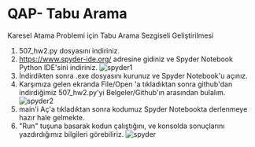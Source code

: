 # QAP- Tabu Arama
 Karesel Atama Problemi için Tabu Arama Sezgiseli Geliştirilmesi

1. 507_hw2.py dosyasını indiriniz.
2. https://www.spyder-ide.org/ adresine gidiniz ve Spyder Notebook Python IDE'sini indiriniz. 
![spyder1](https://user-images.githubusercontent.com/60961687/123553702-88c27680-d785-11eb-87a2-17c6ae01c5ea.PNG)
3. İndirdikten sonra .exe dosyasını kurunuz ve Spyder Notebook'u açınız.
4. Karşımıza gelen ekranda File/Open 'a tıkladıktan sonra github'dan indirdiğimiz 507_hw2.py'yi Belgeler/Github'ın arasından bulalım.
![spyder2](https://user-images.githubusercontent.com/60961687/123553984-ae9c4b00-d786-11eb-881b-c8e028113cc5.png)
5. main'i Aç'a tıkladıktan sonra kodumuz Spyder Notebookta derlenmeye hazır hale gelmekte.
6. "Run" tuşuna basarak kodun çalıştığını, ve konsolda sonuçlarını yazdırdığımız bilgileri görebiliriz. 
![spyder](https://user-images.githubusercontent.com/60961687/125205635-e5e12080-e28b-11eb-902d-3618b907843e.png)




